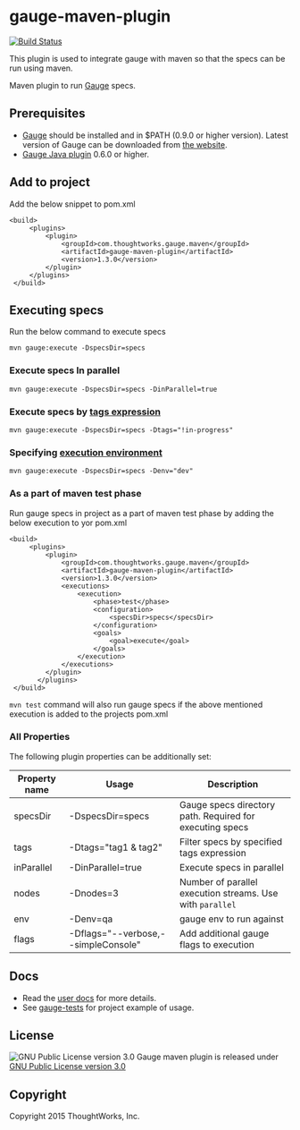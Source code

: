 # gauge-maven-plugin

[![Build Status](https://travis-ci.org/getgauge/gauge-maven-plugin.svg?branch=master)](https://travis-ci.org/getgauge/gauge-maven-plugin)

This plugin is used to integrate gauge with maven so that the specs can be run using maven.

Maven plugin to run [Gauge](http://getgauge.io) specs.

## Prerequisites

* [Gauge](http://getgauge.io) should be installed and in $PATH (0.9.0 or higher version). Latest version of Gauge can be downloaded from [the website](http://getgauge.io/get-started/index.html).
* [Gauge Java plugin](https://github.com/getgauge/gauge-java) 0.6.0 or higher.

## Add to project

Add the below snippet to pom.xml

```
<build>
     <plugins>
         <plugin>
             <groupId>com.thoughtworks.gauge.maven</groupId>
             <artifactId>gauge-maven-plugin</artifactId>
             <version>1.3.0</version>
         </plugin>
     </plugins>
 </build>
```

## Executing specs

Run the below command to execute specs

```
mvn gauge:execute -DspecsDir=specs
```

### Execute specs In parallel

```
mvn gauge:execute -DspecsDir=specs -DinParallel=true
```

### Execute specs by [tags expression](http://getgauge.io/documentation/user/current/advanced_readings/execution_types/tagged_execution.html)

```
mvn gauge:execute -DspecsDir=specs -Dtags="!in-progress"
```

### Specifying [execution environment](http://getgauge.io/documentation/user/current/advanced_readings/dependency_management_plugins/maven-plugin.html#specifying-execution-environment)

```
mvn gauge:execute -DspecsDir=specs -Denv="dev"
```

### As a part of maven test phase

Run gauge specs in project as a part of maven test phase by adding the below execution to yor pom.xml

```
<build>
     <plugins>
         <plugin>
             <groupId>com.thoughtworks.gauge.maven</groupId>
             <artifactId>gauge-maven-plugin</artifactId>
             <version>1.3.0</version>
             <executions>
                 <execution>
                     <phase>test</phase>
                     <configuration>
                         <specsDir>specs</specsDir>
                     </configuration>
                     <goals>
                         <goal>execute</goal>
                     </goals>
                 </execution>
             </executions>
         </plugin>
       </plugins>
 </build>
```

`mvn test` command will also run gauge specs if the above mentioned execution is added to the projects pom.xml

### All Properties

The following plugin properties can be additionally set:

|Property name|Usage|Description|
|-------------|-----|-----------|
|specsDir| -DspecsDir=specs| Gauge specs directory path. Required for executing specs|
|tags    | -Dtags="tag1 & tag2" |Filter specs by specified tags expression|
|inParallel| -DinParallel=true | Execute specs in parallel|
|nodes    | -Dnodes=3 | Number of parallel execution streams. Use with `parallel`|
|env      | -Denv=qa  | gauge env to run against  |
|flags| -Dflags="--verbose,--simpleConsole" | Add additional gauge flags to execution|

## Docs

* Read the [user docs](http://getgauge.io/documentation/user/current/advanced_readings/dependency_management_plugins/maven-plugin.html) for more details.
* See [gauge-tests](https://github.com/getgauge/gauge-tests) for project example of usage.

## License

![GNU Public License version 3.0](http://www.gnu.org/graphics/gplv3-127x51.png)
Gauge maven plugin is released under [GNU Public License version 3.0](http://www.gnu.org/licenses/gpl-3.0.txt)

## Copyright

Copyright 2015 ThoughtWorks, Inc.
